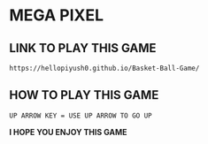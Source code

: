# MEGA PIXEL

## LINK TO PLAY THIS GAME

```
https://hellopiyush0.github.io/Basket-Ball-Game/
```

## HOW TO PLAY THIS GAME

```
UP ARROW KEY = USE UP ARROW TO GO UP
```

**I HOPE YOU ENJOY THIS GAME** 
